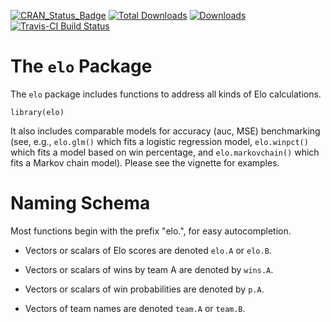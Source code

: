 
[![CRAN_Status_Badge](http://www.r-pkg.org/badges/version/elo)](https://cran.r-project.org/package=elo)
[![Total Downloads](http://cranlogs.r-pkg.org/badges/grand-total/elo)](https://cran.r-project.org/package=elo)
[![Downloads](http://cranlogs.r-pkg.org/badges/elo)](https://cran.r-project.org/package=elo)
[![Travis-CI Build Status](https://travis-ci.org/eheinzen/elo.svg?branch=master)](https://travis-ci.org/eheinzen/elo)


# The `elo` Package

The `elo` package includes functions to address all kinds of Elo calculations.

```{r}
library(elo)
```

It also includes comparable models for accuracy (auc, MSE) benchmarking (see, e.g., `elo.glm()` which fits a logistic regression model,
`elo.winpct()` which fits a model based on win percentage, and `elo.markovchain()` which fits a Markov chain model).
Please see the vignette for examples.

# Naming Schema

Most functions begin with the prefix "elo.", for easy autocompletion.

- Vectors or scalars of Elo scores are denoted `elo.A` or `elo.B`.

- Vectors or scalars of wins by team A are denoted by `wins.A`.

- Vectors or scalars of win probabilities are denoted by `p.A`.

- Vectors of team names are denoted `team.A` or `team.B`.
